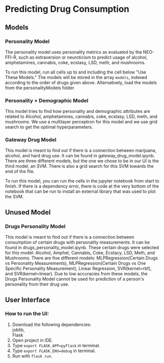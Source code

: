 # Predicting Drug Consumption

## Models

### Personality Model

The personality model uses personality metrics as evaluated by the NEO-FFI-R, such as extraversion or neuroticism to predict usage of alcohol, amphetamines, cannabis, coke, ecstasy, LSD, meth, and mushrooms.

To run this model, run all cells up to and including the cell below "Use These Models." The models will be stored in the array ```models```, indexed according to the order of drugs given above. Alternatively, load the models from the personalityModels folder.

### Personality + Demographic Model

This model tries to find how personality and demographic attributes are related to Alcohol, amphetamines, cannabis, coke, ecstasy, LSD, meth, and mushrooms. We use a multilayer perceptron for this model and we use grid search to get the optimal hyperparameters.

### Gateway Drug Model

This model is meant to find out if there is a connection between marijuana, alcohol, and hard drug use. It can be found in gateway_drug_model.ipynb. There are three different models, but the one we chose to be in our UI is the third model, an SVM. There is also a grid search for this SVM towards the end of the file.

To run this model, you can run the cells in the jupyter notebook from start to finish. If there is a dependency error, there is code at the very bottom of the notebook that can be run to install an external library that was used to plot the SVM.

## Unused Model

### Drugs Personality Model

This model is meant to find out if there is a connection between consumption of certain drugs with personality measurements. It can be found in drugs_personality_model.ipynb. These certain drugs were selected for this model: Alcohol, Amphet, Cannabis, Coke, Ecstacy, LSD, Meth, and Mushrooms. There are five different models: MLPRegression(Certain Drugs vs Personality Measurements), MLPRegression(Certain Drugs vs One Specific Personality Measurement), Linear Regression, SVR(kernel=rbf), and SVR(kernel=linear). Due to low accuracies from these models, the Drugs Personality Model cannot be used for prediction of a person's personality from their drug use.

## User Interface

### How to run the UI: <br/>

1. Download the following dependencies: <br/>
   joblib, <br/>
   Flask <br/>
2. Open project in IDE. <br/>
3. Type `export FLASK_APP=pyFlask` in terminal. <br/>
4. Type `export FLASK_ENV=debug` in terminal. <br/>
5. Run with `flask run`. <br/>
